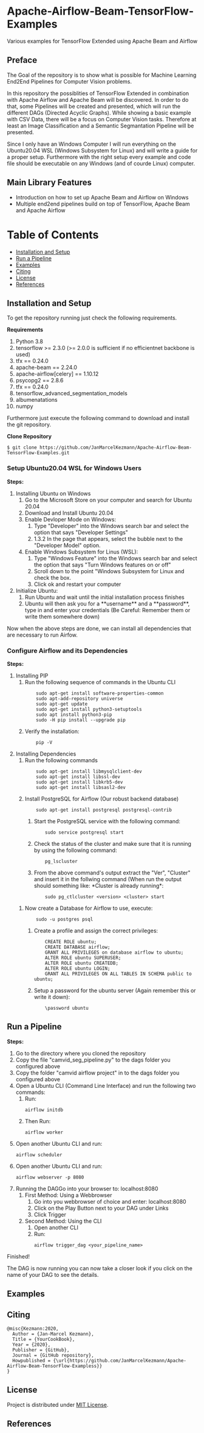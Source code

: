 # Apache-Airflow-Beam-TensorFlow-Examples
Various examples for TensorFlow Extended using Apache Beam and Airflow

## Preface

<p>The Goal of the repository is to show what is possible for Machine Learning End2End Pipelines for Computer Vision problems.</p>
<p>In this repository the possiblities of TensorFlow Extended in combination with Apache Airflow and Apache Beam will be discovered. In order to do that, some Pipelines will be created and presented, which will run the different DAGs (Directed Acyclic Graphs). While showing a basic example with CSV Data, there will be a focus on Computer Vision tasks. Therefore at least an Image Classification and a Semantic Segmantation Pipeline will be presented.</p>
<p>Since I only have an Windows Computer I will run everything on the Ubuntu20.04 WSL (Windows Subsystem for Linux) and will write a guide for a proper setup. Furthermore with the right setup every example and code file should be executable on any Windows (and of courde Linux) computer.</p>

## Main Library Features

 - Introduction on how to set up Apache Beam and Airflow on Windows
 - Multiple end2end pipelines build on top of TensorFlow, Apache Beam and Apache Airflow
 
# Table of Contents

 - [Installation and Setup](#installation-and-setup)
 - [Run a Pipeline](#run-a-pipeline)
 - [Examples](#examples)
 - [Citing](#citing)
 - [License](#license)
 - [References](#references)
 
## Installation and Setup

<p>To get the repository running just check the following requirements.</p>

**Requirements**
1) Python 3.8
2) tensorflow >= 2.3.0 (>= 2.0.0 is sufficient if no efficientnet backbone is used)
3) tfx == 0.24.0
4) apache-beam == 2.24.0
5) apache-airflow[celery] == 1.10.12
6) psycopg2 == 2.8.6
7) tfx == 0.24.0
8) tensorflow_advanced_segmentation_models
9) albumenatations
10) numpy

<p>Furthermore just execute the following command to download and install the git repository.</p>

**Clone Repository**

    $ git clone https://github.com/JanMarcelKezmann/Apache-Airflow-Beam-TensorFlow-Examples.git


### Setup Ubuntu20.04 WSL for Windows Users

**Steps:**

<ol>
 <li>Installing Ubuntu on Windows
  <ol>
   <li>Go to the Microsoft Store on your computer and search for Ubuntu 20.04</li>
   <li>Download and Install Ubuntu 20.04</li>
   <li>Enable Devloper Mode on Windows:
    <ol>
     <li>Type "Developer" into the Windows search bar and select the option that says "Developer Settings"</li>
     <li>1.3.2 In the page that appears, select the bubble next to the "Developer Model" option.</li>
    </ol>
   </li>
   <li>Enable Windows Subsystem for Linus (WSL):
    <ol>
     <li>Type "Windows Feature" into the Windows search bar and select the option that says "Turn Windows features on or off"</li>
     <li>Scroll down to the point "Windows Subsystem for Linux and check the box.</li>
     <li>Click ok and restart your computer</li>
    </ol>
   </li>
  </ol>
 </li>
 <li>Initialize Ubuntu:
  <ol>
   <li>Run Ubuntu and wait until the initial installation process finishes</li>
   <li>Ubuntu will then ask you for a **username** and a **password**, type in and enter your credentials (Be Careful: Remember them or write them somewhere down)</li>
  </ol>
 </li>
</ol>

<p>Now when the above steps are done, we can install all dependencies that are necessary to run Airfow.</p>

### Configure Airflow and its Dependencies

**Steps:**

<ol>
 <li>Installing PIP
  <ol>
   <li>Run the following sequence of commands in the Ubuntu CLI</li>
  
        sudo apt-get install software-properties-common  
        sudo apt-add-repository universe
        sudo apt-get update
        sudo apt-get install python3-setuptools
        sudo apt install python3-pip
        sudo -H pip install --upgrade pip
     
  <li>Verify the installation:</li>
        
        pip -V
        
  </ol>
 </li>
 <li>Installing Dependencies
  <ol>
   <li>Run the following commands</li>

        sudo apt-get install libmysqlclient-dev 
        sudo apt-get install libssl-dev 
        sudo apt-get install libkrb5-dev 
        sudo apt-get install libsasl2-dev 

   <li>Install PostgreSQL for Airflow (Our robust backend database)
    
        sudo apt-get install postgresql postgresql-contrib
        
   <ol>
   <li>Start the PostgreSQL service with the following command:</li>
   
        sudo service postgresql start
    
   <li>Check the status of the cluster and make sure that it is running by using the following command:</li>
    
        pg_lscluster
    
   <li>From the above command's output extract the "Ver", "Cluster" and insert it in the follwing command (When run the output should something like: *Cluster is already running*:</li>
    
        sudo pg_ctlcluster <version> <cluster> start
   </ol>
   </li>
  </ol>
  <ol>
   <li>Now create a Database for Airflow to use, execute:
    
        sudo -u postgres psql
   <ol> 
   <li>Create a profile and assign the correct privileges:</li>
    
        CREATE ROLE ubuntu;
        CREATE DATABASE airflow;
        GRANT ALL PRIVILEGES on database airflow to ubuntu;
        ALTER ROLE ubuntu SUPERUSER;
        ALTER ROLE ubuntu CREATEDB; 
        ALTER ROLE ubuntu LOGIN;
        GRANT ALL PRIVILEGES ON ALL TABLES IN SCHEMA public to ubuntu;
    
   <li>Setup a password for the ubuntu server (Again remember this or write it down):</li>

        \password ubuntu
   </li>
   </ol>
   </li>
  </ol>
 </li>
</ol>

## Run a Pipeline

**Steps:**

<ol>
 <li>Go to the directory where you cloned the repository</li>
 <li>Copy the file "camvid_seg_pipeline.py" to the dags folder you configured above</li>
 <li>Copy the folder "camvid airflow project" in to the dags folder you configured above</li>
 <li>Open a Ubuntu CLI (Command Line Interface) and run the following two commands:
  <ol>
   <li>Run:</li>
  
    airflow initdb
   
   <li>Then Run:</li>
   
    airflow worker
   
  </ol>
 </li>
 <li>Open another Ubuntu CLI and run:</li>

    airflow scheduler
 
 <li>Open another Ubuntu CLI and run:</li>
 
    airflow webserver -p 8080
 
 <li>Running the DAGGo into your browser to: localhost:8080
  <ol>
   <li>First Method: Using a Webbrowser
    <ol>
     <li>Go into you webbrowser of choice and enter: localhost:8080</li>
     <li>Click on the Play Button next to your DAG under Links</li>
     <li>Click Trigger</li>
    </ol>
   </li>
   <li>Second Method: Using the CLI
    <ol>
     <li>Open another CLI</li>
     <li>Run:</li>
     
    airflow trigger_dag <your_pipeline_name>
  
   </ol>
   </li>
  </ol>
 </li>
</ol>
  
 Finished!

<p>The DAG is now running you can now take a closer look if you click on the name of your DAG to see the details.</p>
 
## Examples

## Citing

    @misc{Kezmann:2020,
      Author = {Jan-Marcel Kezmann},
      Title = {YourCookBook},
      Year = {2020},
      Publisher = {GitHub},
      Journal = {GitHub repository},
      Howpublished = {\url{https://github.com/JanMarcelKezmann/Apache-Airflow-Beam-TensorFlow-Exampless}}
    }

## License

Project is distributed under <a href="https://github.com/JanMarcelKezmann/Apache-Airflow-Beam-TensorFlow-Examples/blob/master/LICENSE">MIT License</a>.

## References
